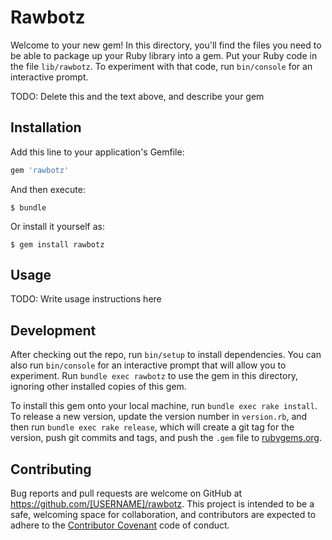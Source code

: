 # Rawbotz

Welcome to your new gem! In this directory, you'll find the files you need to be able to package up your Ruby library into a gem. Put your Ruby code in the file `lib/rawbotz`. To experiment with that code, run `bin/console` for an interactive prompt.

TODO: Delete this and the text above, and describe your gem

## Installation

Add this line to your application's Gemfile:

```ruby
gem 'rawbotz'
```

And then execute:

    $ bundle

Or install it yourself as:

    $ gem install rawbotz

## Usage

TODO: Write usage instructions here

## Development

After checking out the repo, run `bin/setup` to install dependencies. You can also run `bin/console` for an interactive prompt that will allow you to experiment. Run `bundle exec rawbotz` to use the gem in this directory, ignoring other installed copies of this gem.

To install this gem onto your local machine, run `bundle exec rake install`. To release a new version, update the version number in `version.rb`, and then run `bundle exec rake release`, which will create a git tag for the version, push git commits and tags, and push the `.gem` file to [rubygems.org](https://rubygems.org).

## Contributing

Bug reports and pull requests are welcome on GitHub at https://github.com/[USERNAME]/rawbotz. This project is intended to be a safe, welcoming space for collaboration, and contributors are expected to adhere to the [Contributor Covenant](http://contributor-covenant.org) code of conduct.

